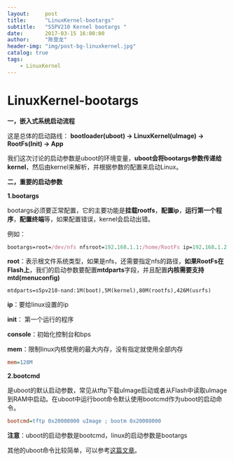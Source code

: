 ```yaml
---
layout:     post
title:      "LinuxKernel-bootargs"
subtitle:   "S5PV210 Kernel bootargs "
date:       2017-03-15 16:00:00
author:     "陈登龙"
header-img: "img/post-bg-linuxkernel.jpg"
catalog: true
tags:
    - LinuxKernel
---
```


# LinuxKernel-bootargs

**一，嵌入式系统启动流程**

这是总体的启动路线：
**bootloader(uboot) -> LinuxKernel(uImage) -> RootFs(Init) -> App**

我们这次讨论的启动参数是uboot的环境变量，**uboot会将bootargs参数传递给kernel**，然后由kernel来解析，并根据参数的配置来启动Linux。

**二，重要的启动参数**

**1.bootargs**

bootargs必须要正常配置，它的主要功能是**挂载rootfs**，**配置ip**，**运行第一个程序**，**配置终端**等，如果配置错误，kernel会启动出错。

例如：

``` nix
bootargs=root=/dev/nfs nfsroot=192.168.1.1:/home/RootFs ip=192.168.1.2 init=/linuxrc console=ttySAC0,115200
```
**root**：表示根文件系统类型，如果是nfs，还需要指定nfs的路径，**如果RootFs在Flash上**，我们的启动参数要配置**mtdparts**字段，并且配置**内核需要支持mtd(menuconfig)**
		

``` aspectj
mtdparts=s5pv210-nand:1M(boot),5M(kernel),80M(rootfs),426M(usrfs)
```


**ip**：要给linux设置的ip

**init**： 第一个运行的程序

**console**：初始化控制台和bps

**mem**：限制linux内核使用的最大内存，没有指定就使用全部内存
	
``` ini
mem=128M
```


**2.bootcmd**

是uboot的默认启动参数，常见从tftp下载uImage启动或者从Flash中读取uImage到RAM中启动。在uboot中运行boot命令默认使用bootcmd作为uboot的启动命令。

``` ini
bootcmd=tftp 0x20008000 uImage ; bootm 0x20008000
```


**注意**：uboot的启动参数是bootcmd，linux的启动参数是bootargs

其他的uboot命令比较简单，可以参考[这篇文章][1]。


  [1]: http://blog.csdn.net/qq_22075977/article/details/54347651
